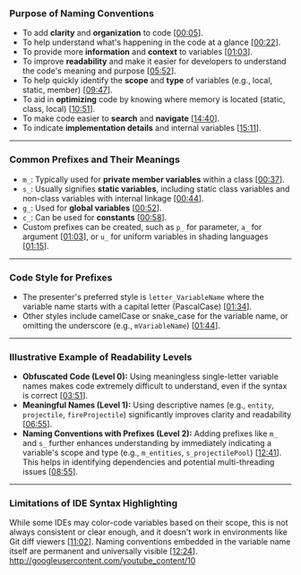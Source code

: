 ### **Purpose of Naming Conventions**

* To add **clarity** and **organization** to code \[[00:05](http://www.youtube.com/watch?v=LlzT3OBD5fA&t=5)\].
* To help understand what's happening in the code at a glance \[[00:22](http://www.youtube.com/watch?v=LlzT3OBD5fA&t=22)\].
* To provide more **information** and **context** to variables \[[01:03](http://www.youtube.com/watch?v=LlzT3OBD5fA&t=63)\].
* To improve **readability** and make it easier for developers to understand the code's meaning and purpose \[[05:52](http://www.youtube.com/watch?v=LlzT3OBD5fA&t=352)\].
* To help quickly identify the **scope** and **type** of variables (e.g., local, static, member) \[[09:47](http://www.youtube.com/watch?v=LlzT3OBD5fA&t=587)\].
* To aid in **optimizing** code by knowing where memory is located (static, class, local) \[[10:51](http://www.youtube.com/watch?v=LlzT3OBD5fA&t=651)\].
* To make code easier to **search** and **navigate** \[[14:40](http://www.youtube.com/watch?v=LlzT3OBD5fA&t=880)\].
* To indicate **implementation details** and internal variables \[[15:11](http://www.youtube.com/watch?v=LlzT3OBD5fA&t=911)\].

***

### **Common Prefixes and Their Meanings**

* `m_`: Typically used for **private member variables** within a class \[[00:37](http://www.youtube.com/watch?v=LlzT3OBD5fA&t=37)\].
* `s_`: Usually signifies **static variables**, including static class variables and non-class variables with internal linkage \[[00:44](http://www.youtube.com/watch?v=LlzT3OBD5fA&t=44)\].
* `g_`: Used for **global variables** \[[00:52](http://www.youtube.com/watch?v=LlzT3OBD5fA&t=52)\].
* `c_`: Can be used for **constants** \[[00:58](http://www.youtube.com/watch?v=LlzT3OBD5fA&t=58)\].
* Custom prefixes can be created, such as `p_` for parameter, `a_` for argument \[[01:03](http://www.youtube.com/watch?v=LlzT3OBD5fA&t=63)\], or `u_` for uniform variables in shading languages \[[01:15](http://www.youtube.com/watch?v=LlzT3OBD5fA&t=75)\].

***

### **Code Style for Prefixes**

* The presenter's preferred style is `letter_VariableName` where the variable name starts with a capital letter (PascalCase) \[[01:34](http://www.youtube.com/watch?v=LlzT3OBD5fA&t=94)\].
* Other styles include camelCase or snake\_case for the variable name, or omitting the underscore (e.g., `mVariableName`) \[[01:44](http://www.youtube.com/watch?v=LlzT3OBD5fA&t=104)\].

***

### **Illustrative Example of Readability Levels**

* **Obfuscated Code (Level 0):** Using meaningless single-letter variable names makes code extremely difficult to understand, even if the syntax is correct \[[03:51](http://www.youtube.com/watch?v=LlzT3OBD5fA&t=231)\].
* **Meaningful Names (Level 1):** Using descriptive names (e.g., `entity`, `projectile`, `fireProjectile`) significantly improves clarity and readability \[[06:55](http://www.youtube.com/watch?v=LlzT3OBD5fA&t=415)\].
* **Naming Conventions with Prefixes (Level 2):** Adding prefixes like `m_` and `s_` further enhances understanding by immediately indicating a variable's scope and type (e.g., `m_entities`, `s_projectilePool`) \[[12:41](http://www.youtube.com/watch?v=LlzT3OBD5fA&t=761)\]. This helps in identifying dependencies and potential multi-threading issues \[[08:55](http://www.youtube.com/watch?v=LlzT3OBD5fA&t=535)\].

***

### **Limitations of IDE Syntax Highlighting**

While some IDEs may color-code variables based on their scope, this is not always consistent or clear enough, and it doesn't work in environments like Git diff viewers \[[11:02](http://www.youtube.com/watch?v=LlzT3OBD5fA&t=662)\]. Naming conventions embedded in the variable name itself are permanent and universally visible \[[12:24](http://www.youtube.com/watch?v=LlzT3OBD5fA&t=744)\].
http://googleusercontent.com/youtube_content/10
